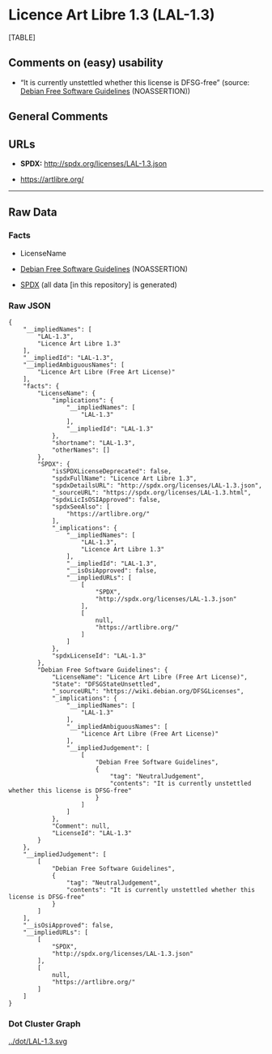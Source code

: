 # Licence Art Libre 1.3 (LAL-1.3)

[TABLE]

## Comments on (easy) usability

-   “It is currently unstettled whether this license is DFSG-free”
    (source: [Debian Free Software
    Guidelines](https://wiki.debian.org/DFSGLicenses "Debian Free Software Guidelines")
    (NOASSERTION))

## General Comments

## URLs

-   **SPDX:** http://spdx.org/licenses/LAL-1.3.json

-   https://artlibre.org/

------------------------------------------------------------------------

## Raw Data

### Facts

-   LicenseName

-   [Debian Free Software
    Guidelines](https://wiki.debian.org/DFSGLicenses "Debian Free Software Guidelines")
    (NOASSERTION)

-   [SPDX](https://spdx.org/licenses/LAL-1.3.html "SPDX") (all data \[in
    this repository\] is generated)

### Raw JSON

    {
        "__impliedNames": [
            "LAL-1.3",
            "Licence Art Libre 1.3"
        ],
        "__impliedId": "LAL-1.3",
        "__impliedAmbiguousNames": [
            "Licence Art Libre (Free Art License)"
        ],
        "facts": {
            "LicenseName": {
                "implications": {
                    "__impliedNames": [
                        "LAL-1.3"
                    ],
                    "__impliedId": "LAL-1.3"
                },
                "shortname": "LAL-1.3",
                "otherNames": []
            },
            "SPDX": {
                "isSPDXLicenseDeprecated": false,
                "spdxFullName": "Licence Art Libre 1.3",
                "spdxDetailsURL": "http://spdx.org/licenses/LAL-1.3.json",
                "_sourceURL": "https://spdx.org/licenses/LAL-1.3.html",
                "spdxLicIsOSIApproved": false,
                "spdxSeeAlso": [
                    "https://artlibre.org/"
                ],
                "_implications": {
                    "__impliedNames": [
                        "LAL-1.3",
                        "Licence Art Libre 1.3"
                    ],
                    "__impliedId": "LAL-1.3",
                    "__isOsiApproved": false,
                    "__impliedURLs": [
                        [
                            "SPDX",
                            "http://spdx.org/licenses/LAL-1.3.json"
                        ],
                        [
                            null,
                            "https://artlibre.org/"
                        ]
                    ]
                },
                "spdxLicenseId": "LAL-1.3"
            },
            "Debian Free Software Guidelines": {
                "LicenseName": "Licence Art Libre (Free Art License)",
                "State": "DFSGStateUnsettled",
                "_sourceURL": "https://wiki.debian.org/DFSGLicenses",
                "_implications": {
                    "__impliedNames": [
                        "LAL-1.3"
                    ],
                    "__impliedAmbiguousNames": [
                        "Licence Art Libre (Free Art License)"
                    ],
                    "__impliedJudgement": [
                        [
                            "Debian Free Software Guidelines",
                            {
                                "tag": "NeutralJudgement",
                                "contents": "It is currently unstettled whether this license is DFSG-free"
                            }
                        ]
                    ]
                },
                "Comment": null,
                "LicenseId": "LAL-1.3"
            }
        },
        "__impliedJudgement": [
            [
                "Debian Free Software Guidelines",
                {
                    "tag": "NeutralJudgement",
                    "contents": "It is currently unstettled whether this license is DFSG-free"
                }
            ]
        ],
        "__isOsiApproved": false,
        "__impliedURLs": [
            [
                "SPDX",
                "http://spdx.org/licenses/LAL-1.3.json"
            ],
            [
                null,
                "https://artlibre.org/"
            ]
        ]
    }

### Dot Cluster Graph

[../dot/LAL-1.3.svg](../dot/LAL-1.3.svg "../dot/LAL-1.3.svg")
